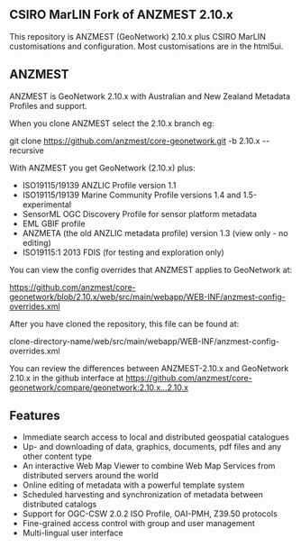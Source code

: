 CSIRO MarLIN Fork of ANZMEST 2.10.x
-----------------------------------

This repository is ANZMEST (GeoNetwork) 2.10.x plus CSIRO MarLIN customisations and configuration. Most customisations are in the html5ui.

ANZMEST
-------

ANZMEST is GeoNetwork 2.10.x with Australian and New Zealand Metadata Profiles and support.

When you clone ANZMEST select the 2.10.x branch eg:

git clone https://github.com/anzmest/core-geonetwork.git -b 2.10.x --recursive

With ANZMEST you get GeoNetwork (2.10.x) plus:

* ISO19115/19139 ANZLIC Profile version 1.1
* ISO19115/19139 Marine Community Profile versions 1.4 and 1.5-experimental
* SensorML OGC Discovery Profile for sensor platform metadata
* EML GBIF profile
* ANZMETA (the old ANZLIC metadata profile) version 1.3 (view only - no editing)
* ISO19115:1 2013 FDIS (for testing and exploration only)

You can view the config overrides that ANZMEST applies to GeoNetwork at:

https://github.com/anzmest/core-geonetwork/blob/2.10.x/web/src/main/webapp/WEB-INF/anzmest-config-overrides.xml

After you have cloned the repository, this file can be found at:

clone-directory-name/web/src/main/webapp/WEB-INF/anzmest-config-overrides.xml

You can review the differences between ANZMEST-2.10.x and GeoNetwork 2.10.x 
in the github interface at https://github.com/anzmest/core-geonetwork/compare/geonetwork:2.10.x...2.10.x

Features
--------

* Immediate search access to local and distributed geospatial catalogues
* Up- and downloading of data, graphics, documents, pdf files and any other content type
* An interactive Web Map Viewer to combine Web Map Services from distributed servers around the world
* Online editing of metadata with a powerful template system
* Scheduled harvesting and synchronization of metadata between distributed catalogs
* Support for OGC-CSW 2.0.2 ISO Profile, OAI-PMH, Z39.50 protocols
* Fine-grained access control with group and user management
* Multi-lingual user interface
